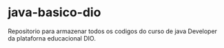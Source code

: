 # java-basico-dio
Repositorio para armazenar todos os codigos do curso de java Developer da plataforna educacional DIO.